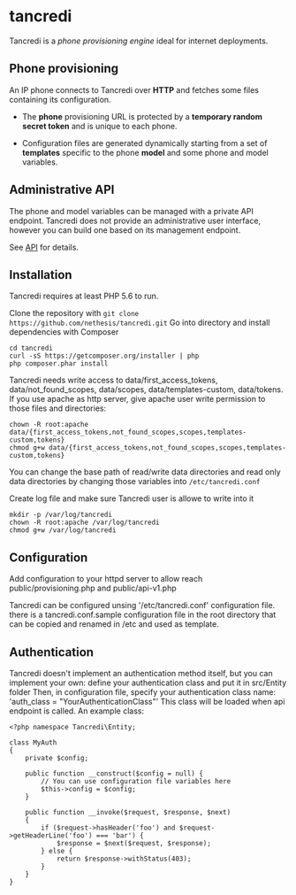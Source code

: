 # tancredi

Tancredi is a *phone provisioning engine* ideal for internet deployments.

## Phone provisioning

An IP phone connects to Tancredi over **HTTP** and fetches some files containing
its configuration.

- The **phone** provisioning URL is protected by a **temporary random secret
  token** and is unique to each phone.

- Configuration files are generated dynamically starting from a set of
  **templates** specific to the phone **model** and some phone and model
  variables.

## Administrative API

The phone and model variables can be managed with a private API endpoint.
Tancredi does not provide an administrative user interface, however you can
build one based on its management endpoint.

See [API](API) for details.

## Installation

Tancredi requires at least PHP 5.6 to run.

Clone the repository with 
`git clone https://github.com/nethesis/tancredi.git`
Go into directory and install dependencies with Composer
```
cd tancredi
curl -sS https://getcomposer.org/installer | php
php composer.phar install
```

Tancredi needs write access to data/first_access_tokens, data/not_found_scopes, data/scopes, data/templates-custom, data/tokens. If you use apache as http server, give apache user write permission to those files and directories:
```
chown -R root:apache data/{first_access_tokens,not_found_scopes,scopes,templates-custom,tokens}
chmod g+w data/{first_access_tokens,not_found_scopes,scopes,templates-custom,tokens}
```

You can change the base path of read/write data directories and read only data directories by changing those variables into `/etc/tancredi.conf`

Create log file and make sure Tancredi user is allowe to write into it
```
mkdir -p /var/log/tancredi
chown -R root:apache /var/log/tancredi
chmod g+w /var/log/tancredi
```

## Configuration

Add configuration to your httpd server to allow reach public/provisioning.php and public/api-v1.php

Tancredi can be configured unsing '/etc/tancredi.conf' configuration file. there
is a tancredi.conf.sample configuration file in the root directory that can be
copied and renamed in /etc and used as template.

## Authentication

Tancredi doesn't implement an authentication method itself, but you can implement your own:
define your authentication class and put it in src/Entity folder
Then, in configuration file, specify your authentication class name: 'auth_class = "YourAuthenticationClass"'
This class will be loaded when api endpoint is called.
An example class:
```
<?php namespace Tancredi\Entity;

class MyAuth
{
    private $config;

    public function __construct($config = null) {
        // You can use configuration file variables here
        $this->config = $config;
    }

    public function __invoke($request, $response, $next)
    {
        if ($request->hasHeader('foo') and $request->getHeaderLine('foo') === 'bar') {
            $response = $next($request, $response);
        } else {
            return $response->withStatus(403);
        }
    }
}
```
